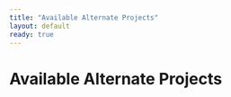 ```yaml
---
title: "Available Alternate Projects"
layout: default
ready: true
---
```


# Available Alternate Projects

<style>
iframe { width: 100%; height: 1400px; overflow: scroll; }  
</style>




<div style="display:none;">
https://ucsb-cs56-w18.github.io/info/available_projects/
</div>
